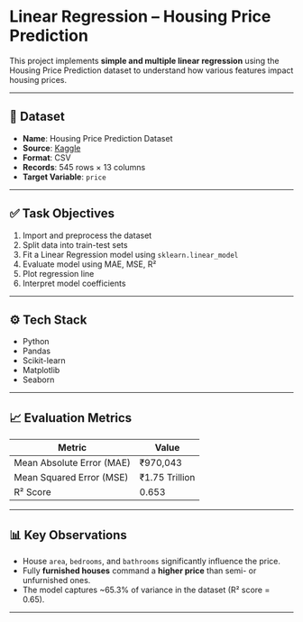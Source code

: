 # Linear Regression – Housing Price Prediction

This project implements **simple and multiple linear regression** using the Housing Price Prediction dataset to understand how various features impact housing prices.

---

## 📂 Dataset

- **Name**: Housing Price Prediction Dataset  
- **Source**: [Kaggle](https://www.kaggle.com/datasets/harishkumardatalab/housing-price-prediction)  
- **Format**: CSV  
- **Records**: 545 rows × 13 columns  
- **Target Variable**: `price`

---

## ✅ Task Objectives

1. Import and preprocess the dataset  
2. Split data into train-test sets  
3. Fit a Linear Regression model using `sklearn.linear_model`  
4. Evaluate model using MAE, MSE, R²  
5. Plot regression line  
6. Interpret model coefficients

---

## ⚙️ Tech Stack

- Python  
- Pandas  
- Scikit-learn  
- Matplotlib  
- Seaborn  

---

## 📈 Evaluation Metrics

| Metric | Value |
|--------|-------|
| Mean Absolute Error (MAE) | ₹970,043 |
| Mean Squared Error (MSE) | ₹1.75 Trillion |
| R² Score | 0.653 |

---

## 📊 Key Observations

- House `area`, `bedrooms`, and `bathrooms` significantly influence the price.  
- Fully **furnished houses** command a **higher price** than semi- or unfurnished ones.  
- The model captures ~65.3% of variance in the dataset (R² score = 0.65).

---
